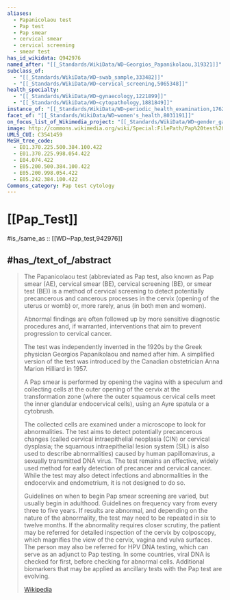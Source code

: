 ```yaml
---
aliases:
  - Papanicolaou test
  - Pap test
  - Pap smear
  - cervical smear
  - cervical screening
  - smear test
has_id_wikidata: Q942976
named_after: "[[_Standards/WikiData/WD~Georgios_Papanikolaou,319321]]"
subclass_of:
  - "[[_Standards/WikiData/WD~swab_sample,333482]]"
  - "[[_Standards/WikiData/WD~cervical_screening,5065348]]"
health_specialty:
  - "[[_Standards/WikiData/WD~gynaecology,1221899]]"
  - "[[_Standards/WikiData/WD~cytopathology,1881849]]"
instance_of: "[[_Standards/WikiData/WD~periodic_health_examination,1762591]]"
facet_of: "[[_Standards/WikiData/WD~women's_health,8031191]]"
on_focus_list_of_Wikimedia_project: "[[_Standards/WikiData/WD~gender_gap_on_Dutch_Wikipedia,60687720]]"
image: http://commons.wikimedia.org/wiki/Special:FilePath/Pap%20test%20normal.jpg
UMLS_CUI: C3541459
MeSH_tree_code:
  - E01.370.225.500.384.100.422
  - E01.370.225.998.054.422
  - E04.074.422
  - E05.200.500.384.100.422
  - E05.200.998.054.422
  - E05.242.384.100.422
Commons_category: Pap test cytology
---
```


# [[Pap_Test]] 

#is_/same_as :: [[WD~Pap_test,942976]] 

## #has_/text_of_/abstract 

> The Papanicolaou test (abbreviated as Pap test, also known as Pap smear (AE), 
> cervical smear (BE), cervical screening (BE), or smear test (BE)) 
> is a method of cervical screening to detect potentially precancerous and cancerous processes 
> in the cervix (opening of the uterus or womb) or, more rarely, anus (in both men and women). 
> 
> Abnormal findings are often followed up by more sensitive diagnostic procedures 
> and, if warranted, interventions that aim to prevent progression to cervical cancer. 
> 
> The test was independently invented in the 1920s 
> by the Greek physician Georgios Papanikolaou and named after him. 
> A simplified version of the test was introduced 
> by the Canadian obstetrician Anna Marion Hilliard in 1957.
>
> A Pap smear is performed by opening the vagina with a speculum 
> and collecting cells at the outer opening of the cervix at the transformation zone 
> (where the outer squamous cervical cells meet the inner glandular endocervical cells), 
> using an Ayre spatula or a cytobrush. 
> 
> The collected cells are examined under a microscope to look for abnormalities. 
> The test aims to detect potentially precancerous changes (called cervical intraepithelial neoplasia (CIN) or cervical dysplasia; the squamous intraepithelial lesion system (SIL) is also used to describe abnormalities) caused by human papillomavirus, a sexually transmitted DNA virus. The test remains an effective, widely used method for early detection of precancer and cervical cancer. While the test may also detect infections and abnormalities in the endocervix and endometrium, it is not designed to do so.
>
> Guidelines on when to begin Pap smear screening are varied, but usually begin in adulthood. Guidelines on frequency vary from every three to five years. If results are abnormal, and depending on the nature of the abnormality, the test may need to be repeated in six to twelve months. If the abnormality requires closer scrutiny, the patient may be referred for detailed inspection of the cervix by colposcopy, which magnifies the view of the cervix, vagina and vulva surfaces. The person may also be referred for HPV DNA testing, which can serve as an adjunct to Pap testing. In some countries, viral DNA is checked for first, before checking for abnormal cells. Additional biomarkers that may be applied as ancillary tests with the Pap test are evolving.
>
> [Wikipedia](https://en.wikipedia.org/wiki/Pap%20test) 

